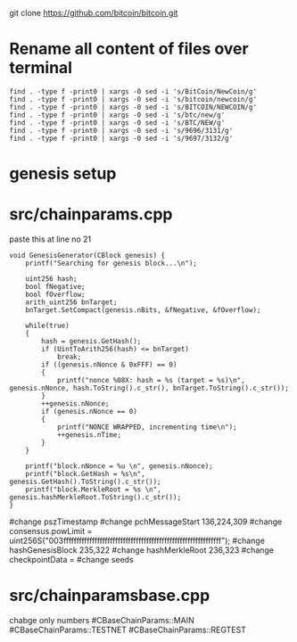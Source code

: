 git clone https://github.com/bitcoin/bitcoin.git

# Rename all content of files over terminal
```
find . -type f -print0 | xargs -0 sed -i 's/BitCoin/NewCoin/g'
find . -type f -print0 | xargs -0 sed -i 's/bitcoin/newcoin/g'
find . -type f -print0 | xargs -0 sed -i 's/BITCOIN/NEWCOIN/g'
find . -type f -print0 | xargs -0 sed -i 's/btc/new/g'
find . -type f -print0 | xargs -0 sed -i 's/BTC/NEW/g'
find . -type f -print0 | xargs -0 sed -i 's/9696/3131/g'
find . -type f -print0 | xargs -0 sed -i 's/9697/3132/g'
```
# genesis setup
# src/chainparams.cpp
paste this at line no 21
```
void GenesisGenerator(CBlock genesis) {
    printf("Searching for genesis block...\n");

    uint256 hash;
    bool fNegative;
    bool fOverflow;
    arith_uint256 bnTarget;
    bnTarget.SetCompact(genesis.nBits, &fNegative, &fOverflow);

    while(true)
    {
        hash = genesis.GetHash();
        if (UintToArith256(hash) <= bnTarget)
            break;
        if ((genesis.nNonce & 0xFFF) == 0)
        {
            printf("nonce %08X: hash = %s (target = %s)\n", genesis.nNonce, hash.ToString().c_str(), bnTarget.ToString().c_str());
        }
        ++genesis.nNonce;
        if (genesis.nNonce == 0)
        {
            printf("NONCE WRAPPED, incrementing time\n");
            ++genesis.nTime;
        }
    }

    printf("block.nNonce = %u \n", genesis.nNonce);
    printf("block.GetHash = %s\n", genesis.GetHash().ToString().c_str());
    printf("block.MerkleRoot = %s \n", genesis.hashMerkleRoot.ToString().c_str());
}
```
#change pszTimestamp
#change  pchMessageStart 136,224,309
#change consensus.powLimit = uint256S("003fffffffffffffffffffffffffffffffffffffffffffffffffffffffffffff");
#change hashGenesisBlock 235,322
#change hashMerkleRoot 236,323
#change checkpointData = 
#change seeds
# src/chainparamsbase.cpp
chabge only numbers
#CBaseChainParams::MAIN
#CBaseChainParams::TESTNET
#CBaseChainParams::REGTEST

